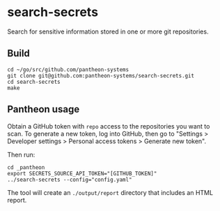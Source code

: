 # search-secrets

Search for sensitive information stored in one or more git repositories.

## Build

```shell script
cd ~/go/src/github.com/pantheon-systems
git clone git@github.com:pantheon-systems/search-secrets.git
cd search-secrets
make
```

## Pantheon usage

Obtain a GitHub token with `repo` access to the repositories you want to scan. To generate a new token, log into
GitHub, then go to "Settings > Developer settings > Personal access tokens > Generate new token".

Then run:

```shell script
cd _pantheon
export SECRETS_SOURCE_API_TOKEN="[GITHUB_TOKEN]"
../search-secrets --config="config.yaml"
```

The tool will create an `./output/report` directory that includes an HTML report.
